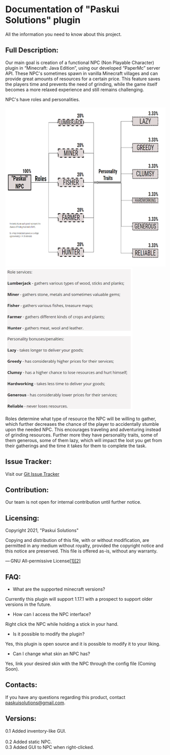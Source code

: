 <h1> Documentation of "Paskui Solutions" plugin </h1>
All the information you need to know about this project.

Full Description:
-
Our main goal is creation of a functional NPC (Non Playable Character) plugin in “Minecraft: Java Edition”, using our developed “PaperMc” server API. These NPC's sometimes spawn in vanilla Minecraft villages and can provide great amounts of resources for a certain price. This feature saves the players time and prevents the need of grinding, while the game itself becomes a more relaxed experience and still remains challenging. 

NPC's have roles and personalities.<br> <br>
<img src="pictures/rolepersonalitygraph.png" width="750" height="500" />
<img src="pictures/rolepersonality.png" width="400" height="450" />


Roles determine what type of resource the NPC will be willing to gather, which further decreases the chance of the player to accidentally stumble upon the needed NPC. This encourages traveling and adventuring instead of grinding resources.
Further more they have personality traits, some of them generous, some of them lazy, which will impact the loot you get from their gatherings and the time it takes for them to complete the task.

Issue Tracker:
-
Visit our [Git Issue Tracker](https://git.mif.vu.lt/paskui/paskui-projektas/-/issues)

Contribution:
-
Our team is not open for internal contribution until further notice.

Licensing:
- 
Copyright 2021, "Paskui Solutions"

Copying and distribution of this file, with or without modification, are permitted in any medium without royalty, provided the copyright notice and this notice are preserved. This file is offered as-is, without any warranty.

— GNU All-permissive License[[1]](https://www.gnu.org/licenses/license-list.html#GNUAllPermissive)[[2]](https://www.gnu.org/prep/maintain/html_node/License-Notices-for-Other-Files.html)

FAQ:
-
- What are the supported minecraft versions?
<p> Currently this plugin will support 1.17.1 with a prospect to support older versions in the future. </p>

- How can I access the NPC interface?
<p> Right click the NPC while holding a stick in your hand. </p>

- Is it possible to modify the plugin? 
<p> Yes, this plugin is open source and it is possible to modify it to your liking. </p>

- Can I change what skin an NPC has? 
<p> Yes, link your desired skin with the NPC through the config file (Coming Soon). </p>

Contacts:
-
If you have any questions regarding this product, contact paskuisolutions@gmail.com.

Versions:
-
0.1 Added inventory-like GUI.<br>   
0.2 Added static NPC.<br>
0.3 Added GUI to NPC when right-clicked.<br>

